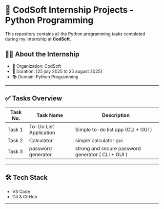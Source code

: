 # 💼 CodSoft Internship Projects - Python Programming

This repository contains all the Python programming tasks completed during my internship at **CodSoft**.

## 🧑‍💻 About the Internship

- 🏢 Organization: CodSoft
- 📅 Duration: [25 july 2025 to 25 august 2025]
- 📚 Domain: Python Programming 

---

## ✅ Tasks Overview

| Task No. | Task Name              | Description                          |
|----------|------------------------|--------------------------------------|
| Task 1   | To-Do List Application | Simple to-do list app  (CLI + GUI )     |
| Task 2   |Calculator | simple calculator gui   |
| Task 3   | password generator                    | strong and secure password generator ( CLI + GUI )       |

---

## 🛠️ Tech Stack

- VS Code
- Git & GitHub

---


